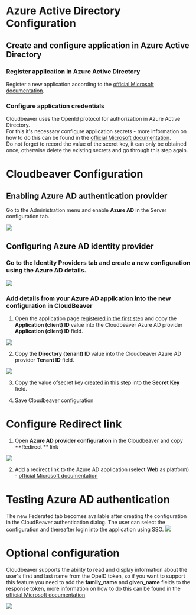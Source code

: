 
# Azure Active Directory Configuration
## Create and configure application in Azure Active Directory
### Register application in Azure Active Directory 
Register a new application according to the [official Microsoft documentation](https://docs.microsoft.com/en-us/azure/active-directory/develop/quickstart-register-app#register-an-application).  
### Configure application credentials
Сloudbeaver uses the OpenId protocol for authorization in Azure Active Directory.  
For this it's necessary configure application secrets - more information on how to do this can be found in the [official Microsoft documentation](https://docs.microsoft.com/en-us/azure/active-directory/develop/quickstart-register-app#add-a-client-secret).  
Do not forget to record the value of the secret key, it can only be obtained once, otherwise delete the existing secrets and go through this step again.

# Cloudbeaver Configuration
## Enabling Azure AD authentication provider
Go to the Administration menu and enable **Azure AD** in the Server configuration tab.

![](https://github.com/dbeaver/cloudbeaver/wiki/images/administration/identify_providers/aad/aad_switcher.png)

## Configuring Azure AD identity provider
### Go to the Identity Providers tab and create a new configuration using the Azure AD details.
![](https://github.com/dbeaver/cloudbeaver/wiki/images/administration/identify_providers/aad/aad_provider.png)
### Add details from your Azure AD application into the new configuration in CloudBeaver

1. Open the application page [registered in the first step](https://github.com/dbeaver/cloudbeaver/wiki/Azure-AD-authentication/_edit#register-application-in-azure-active-directory) and copy the **Application (client) ID** value into the Cloudbeaver Azure AD provider **Application (client) ID** field.

![](https://github.com/dbeaver/cloudbeaver/wiki/images/administration/identify_providers/aad/aad_application_page_app_id.png)

2. Сopy the **Directory (tenant) ID** value into the Cloudbeaver Azure AD provider **Tenant ID** field.

![](https://github.com/dbeaver/cloudbeaver/wiki/images/administration/identify_providers/aad/aad_application_page_tenant_id.png)

3. Copy the value ofsecret key [created in this step](https://github.com/dbeaver/cloudbeaver/wiki/Azure-AD-authentication/_edit#configure-application-credentials) into the **Secret Key** field.

4. Save Cloudbeaver configuration

# Configure Redirect link
1. Open **Azure AD provider configuration** in the Cloudbeaver and copy **Redirect ** link

![](https://github.com/dbeaver/cloudbeaver/wiki/images/administration/identify_providers/aad/aad_redirect_link.png)

2. Add a redirect link to the Azure AD application (select **Web** as platform) - [official Microsoft documentation](https://docs.microsoft.com/en-us/azure/active-directory/develop/quickstart-register-app#add-a-redirect-uri)

# Testing Azure AD authentication
The new Federated tab becomes available after creating the configuration in the CloudBeaver authentication dialog. The user can select the configuration and thereafter login into the application using SSO.
![](https://github.com/dbeaver/cloudbeaver/wiki/images/administration/identify_providers/aad/aad_login_dialog.png)


# Optional configuration

Cloudbeaver supports the ability to read and display information about the user's first and last name from the OpeID token, so if you want to support this feature you need to add the **family_name** and **given_name** fields to the response token, more information on how to do this can be found in the [official Microsoft documentation](https://docs.microsoft.com/en-us/azure/active-directory/develop/active-directory-optional-claims#configuring-optional-claims) 

![](https://github.com/dbeaver/cloudbeaver/wiki/images/administration/identify_providers/aad/aad_token_configuration.png)

